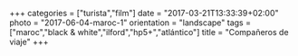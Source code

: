 +++
categories = ["turista","film"]
date = "2017-03-21T13:33:39+02:00"
photo = "2017-06-04-maroc-1"
orientation = "landscape"
tags = ["maroc","black & white","ilford","hp5+","atlántico"]
title = "Compañeros de viaje"
+++
